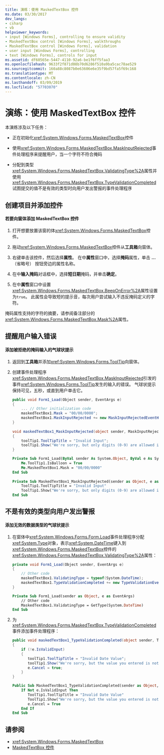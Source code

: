 ```yaml
---
title: 演练：使用 MaskedTextBox 控件
ms.date: 03/30/2017
dev_langs:
- csharp
- vb
helpviewer_keywords:
- input [Windows Forms], controlling to ensure validity
- MaskedTextBox control [Windows Forms], walkthroughs
- MaskedTextBox control [Windows Forms], validation
- user input [Windows Forms], controlling
- text [Windows Forms], controls for input
ms.assetid: df60565e-5447-4110-92a6-be1f6ff5faa3
ms.openlocfilehash: 9633f2f871d08b70d6286f510a9ba5cac78ae529
ms.sourcegitcommit: 160a88c8087b0e63606e6e35f9bd57fa5f69c168
ms.translationtype: MT
ms.contentlocale: zh-CN
ms.lasthandoff: 03/09/2019
ms.locfileid: "57703070"
---
```

# <a name="walkthrough-working-with-the-maskedtextbox-control"></a>演练：使用 MaskedTextBox 控件
本演练涉及以下任务：  
  
-   正在初始化<xref:System.Windows.Forms.MaskedTextBox>控件  
  
-   使用<xref:System.Windows.Forms.MaskedTextBox.MaskInputRejected>事件处理程序来提醒用户，当一个字符不符合掩码  
  
-   分配到类型<xref:System.Windows.Forms.MaskedTextBox.ValidatingType%2A>属性并使用<xref:System.Windows.Forms.MaskedTextBox.TypeValidationCompleted>试图提交的值不是有效的类型时向用户发出警报的事件处理程序  
  
## <a name="creating-the-project-and-adding-a-control"></a>创建项目并添加控件  
  
#### <a name="to-add-a-maskedtextbox-control-to-your-form"></a>若要向窗体添加 MaskedTextBox 控件  
  
1.  打开想要放置该窗的体<xref:System.Windows.Forms.MaskedTextBox>控件。  
  
2.  拖动<xref:System.Windows.Forms.MaskedTextBox>控件从**工具箱**向窗体。  
  
3.  右键单击该控件，然后选择**属性**。 在中**属性**窗口中，选择**掩码**属性，单击 **...** （省略号） 按钮旁边的属性名称。  
  
4.  在中**输入掩码**对话框中，选择**短日期**掩码，并单击**确定**。  
  
5.  在中**属性**窗口中设置<xref:System.Windows.Forms.MaskedTextBox.BeepOnError%2A>属性设置为`true`。 此属性会导致短的提示音，每次用户尝试输入不违反掩码定义的字符。  
  
 掩码属性支持的字符的摘要，请参阅备注部分的<xref:System.Windows.Forms.MaskedTextBox.Mask%2A>属性。  
  
## <a name="alert-the-user-to-input-errors"></a>提醒用户输入错误  
  
#### <a name="add-a-balloon-tip-for-rejected-mask-input"></a>添加被拒绝的掩码输入的气球状提示  
  
1.  返回到**工具箱**并添加<xref:System.Windows.Forms.ToolTip>向窗体。  
  
2.  创建事件处理程序<xref:System.Windows.Forms.MaskedTextBox.MaskInputRejected>引发的事件<xref:System.Windows.Forms.ToolTip>发生的输入的错误。 气球状提示保持可见，五秒，或直到用户单击它。  
  
    ```csharp  
    public void Form1_Load(Object sender, EventArgs e)   
    {  
        ... // Other initialization code  
        maskedTextBox1.Mask = "00/00/0000";  
        maskedTextBox1.MaskInputRejected += new MaskInputRejectedEventHandler(maskedTextBox1_MaskInputRejected)  
    }  
  
    void maskedTextBox1_MaskInputRejected(object sender, MaskInputRejectedEventArgs e)  
    {  
        toolTip1.ToolTipTitle = "Invalid Input";  
        toolTip1.Show("We're sorry, but only digits (0-9) are allowed in dates.", maskedTextBox1, maskedTextBox1.Location, 5000);  
    }  
    ```  
  
    ```vb  
    Private Sub Form1_Load(ByVal sender As System.Object, ByVal e As System.EventArgs) Handles MyBase.Load  
        Me.ToolTip1.IsBalloon = True  
        Me.MaskedTextBox1.Mask = "00/00/0000"  
    End Sub  
  
    Private Sub MaskedTextBox1_MaskInputRejected(sender as Object, e as MaskInputRejectedEventArgs) Handles MaskedTextBox1.MaskInputRejected  
        ToolTip1.ToolTipTitle = "Invalid Input"  
        ToolTip1.Show("We're sorry, but only digits (0-9) are allowed in dates.", MaskedTextBox1, 5000)  
    End Sub  
    ```  
  
## <a name="alert-the-user-to-a-type-that-is-not-valid"></a>不是有效的类型向用户发出警报  
  
#### <a name="add-a-balloon-tip-for-invalid-data-types"></a>添加无效的数据类型的气球状提示  
  
1.  在窗体中<xref:System.Windows.Forms.Form.Load>事件处理程序分配<xref:System.Type>对象，表示<xref:System.DateTime>键入到<xref:System.Windows.Forms.MaskedTextBox>控件的<xref:System.Windows.Forms.MaskedTextBox.ValidatingType%2A>属性：  
  
    ```csharp  
    private void Form1_Load(Object sender, EventArgs e)  
    {  
        // Other code  
        maskedTextBox1.ValidatingType = typeof(System.DateTime);  
        maskedTextBox1.TypeValidationCompleted += new TypeValidationEventHandler(maskedTextBox1_TypeValidationCompleted);  
    }  
    ```  
  
    ```vb  
    Private Sub Form1_Load(sender as Object, e as EventArgs)  
        // Other code  
        MaskedTextBox1.ValidatingType = GetType(System.DateTime)  
    End Sub  
    ```  
  
2.  为 <xref:System.Windows.Forms.MaskedTextBox.TypeValidationCompleted> 事件添加事件处理程序：  
  
    ```csharp  
    public void maskedTextBox1_TypeValidationCompleted(object sender, TypeValidationEventArgs e)  
    {  
        if (!e.IsValidInput)  
        {  
           toolTip1.ToolTipTitle = "Invalid Date Value";  
           toolTip1.Show("We're sorry, but the value you entered is not a valid date. Please change the value.", maskedTextBox1, 5000);  
           e.Cancel = true;  
        }  
    }  
    ```  
  
    ```vb  
    Public Sub MaskedTextBox1_TypeValidationCompleted(sender as Object, e as TypeValidationEventArgs)  
        If Not e.IsValidInput Then  
           ToolTip1.ToolTipTitle = "Invalid Date Value"  
           ToolTip1.Show("We're sorry, but the value you entered is not a valid date. Please change the value.", maskedTextBox1, 5000)  
           e.Cancel = True  
        End If  
    End Sub  
    ```  
  
## <a name="see-also"></a>请参阅
- <xref:System.Windows.Forms.MaskedTextBox>
- [MaskedTextBox 控件](maskedtextbox-control-windows-forms.md)

